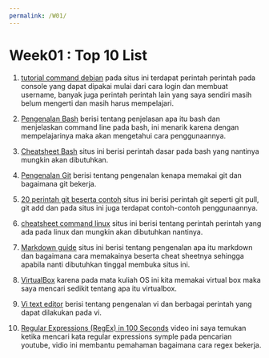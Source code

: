 ```yaml
---
permalink: /W01/
---
```


# Week01 : Top 10 List 

1. [tutorial command debian](https://www.debian.org/doc/manuals/debian-reference/ch01.en.html)
pada situs ini terdapat perintah perintah pada console yang dapat dipakai mulai dari cara login dan membuat username, banyak juga perintah perintah lain yang saya sendiri masih belum mengerti dan masih harus mempelajari.

2. [Pengenalan Bash](https://programminghistorian.org/en/lessons/intro-to-bash)
berisi tentang penjelasan apa itu bash dan menjelaskan command line pada bash, ini menarik karena dengan mempelajarinya maka akan mengetahui cara penggunaannya.

3. [Cheatsheet Bash](https://devhints.io/bash)
situs ini berisi perintah dasar pada bash yang nantinya mungkin akan dibutuhkan.

4. [Pengenalan Git](https://guides.github.com/introduction/git-handbook/)
berisi tentang pengenalan kenapa memakai git dan bagaimana git bekerja.

5. [20 perintah git beserta contoh](https://dzone.com/articles/top-20-git-commands-with-examples)
situs ini berisi perintah git seperti git pull, git add dan pada situs ini juga terdapat contoh-contoh penggunaannya.

6. [cheatsheet command linux](https://www.linuxtrainingacademy.com/linux-commands-cheat-sheet/)
situs ini berisi tentang perintah perintah yang ada pada linux dan mungkin akan dibutuhkan nantinya.

7. [Markdown guide](https://www.markdownguide.org)
situs ini berisi tentang pengenalan apa itu markdown dan bagaimana cara memakainya beserta cheat sheetnya sehingga apabila nanti dibutuhkan tinggal membuka situs ini.

8. [VirtualBox](https://www.techrepublic.com/article/virtualbox-everything-the-pros-need-to-know/)
karena pada mata kuliah OS ini kita memakai virtual box maka saya mencari sedikit tentang apa itu virtualbox.

9. [Vi text editor](http://heather.cs.ucdavis.edu/~matloff/UnixAndC/Editors/ViIntro.html)
berisi tentang pengenalan vi dan berbagai perintah yang dapat dilakukan pada vi.

10. [Regular Expressions (RegEx) in 100 Seconds](https://www.youtube.com/watch?v=sXQxhojSdZM)
video ini saya temukan ketika mencari kata regular expressions symple pada pencarian youtube, vidio ini membantu pemahaman bagaimana cara regex bekerja.
